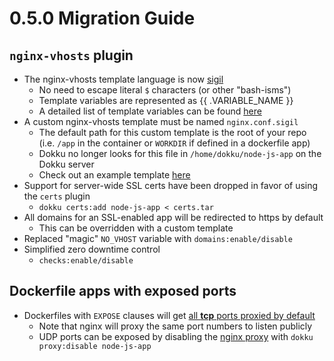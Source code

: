 # 0.5.0 Migration Guide

## `nginx-vhosts` plugin

- The nginx-vhosts template language is now [sigil](https://github.com/gliderlabs/sigil)
  - No need to escape literal `$` characters (or other "bash-isms")
  - Template variables are represented as {{ .VARIABLE_NAME }}
  - A detailed list of template variables can be found [here](/docs/configuration/nginx.md#available-template-variables)
- A custom nginx-vhosts template must be named `nginx.conf.sigil`
  - The default path for this custom template is the root of your repo (i.e. `/app` in the container or `WORKDIR` if defined in a dockerfile app)
  - Dokku no longer looks for this file in `/home/dokku/node-js-app` on the Dokku server
  - Check out an example template [here](/docs/configuration/nginx.md)
- Support for server-wide SSL certs have been dropped in favor of using the `certs` plugin
  - `dokku certs:add node-js-app < certs.tar`
- All domains for an SSL-enabled app will be redirected to https by default
  - This can be overridden with a custom template
- Replaced "magic" `NO_VHOST` variable with `domains:enable/disable`
- Simplified zero downtime control
  - `checks:enable/disable`

## Dockerfile apps with exposed ports

- Dockerfiles with `EXPOSE` clauses will get [all **tcp** ports proxied by default](/docs/deployment/builders/dockerfiles.md#exposed-ports)
  - Note that nginx will proxy the same port numbers to listen publicly
  - UDP ports can be exposed by disabling the [nginx proxy](/docs/networking/proxy-management.md) with `dokku proxy:disable node-js-app`
